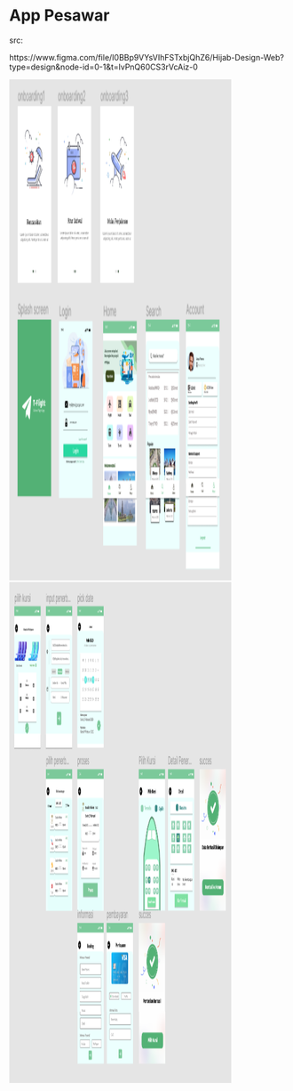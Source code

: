 <h1>App Pesawar</h1>

src:

<p>https://www.figma.com/file/I0BBp9VYsVIhFSTxbjQhZ6/Hijab-Design-Web?type=design&node-id=0-1&t=lvPnQ60CS3rVcAiz-0</p>
<img src="https://github.com/mhaidar10/figma/blob/main/app%20pesawat/doc/doc1.png" alt="figma" width="400" height="900"/> </a> <a href="https://flutter.dev" target="_blank" rel="noreferrer">
<img src="https://github.com/mhaidar10/figma/blob/main/app%20pesawat/doc/doc2.png" alt="figma" width="400" height="900"/> </a> <a href="https://flutter.dev" target="_blank" rel="noreferrer">
